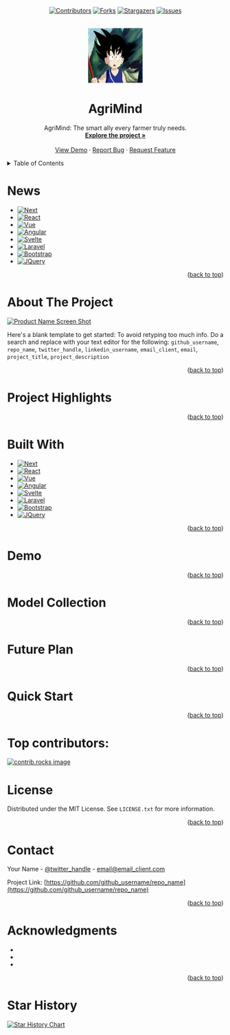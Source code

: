 <!-- Improved compatibility of back to top link: See: https://github.com/othneildrew/Best-README-Template/pull/73 -->
<a id="readme-top"></a>
<!--
*** Thanks for checking out the Best-README-Template. If you have a suggestion
*** that would make this better, please fork the repo and create a pull request
*** or simply open an issue with the tag "enhancement".
*** Don't forget to give the project a star!
*** Thanks again! Now go create something AMAZING! :D
-->


<div align="center">
<!-- PROJECT SHIELDS -->
<!--
*** I'm using markdown "reference style" links for readability.
*** Reference links are enclosed in brackets [ ] instead of parentheses ( ).
*** See the bottom of this document for the declaration of the reference variables
*** for contributors-url, forks-url, etc. This is an optional, concise syntax you may use.
*** https://www.markdownguide.org/basic-syntax/#reference-style-links
-->

[![Contributors][contributors-shield]][contributors-url]
[![Forks][forks-shield]][forks-url]
[![Stargazers][stars-shield]][stars-url]
[![Issues][issues-shield]][issues-url]
<!-- [![MIT License][license-shield]][license-url] -->
</div>


<!-- PROJECT LOGO -->
<br />

<div align="center">
  <a href="https://github.com/JimmylearningCoding/AgriMind">
    <img src="images/wukong.jpg" alt="Logo" width="130" height="130">
  </a>


<h1 align="center">AgriMind</h1>

  <p align="center">
    AgriMind: The smart ally every farmer truly needs.
    <br />
    <a href="https://github.com/JimmylearningCoding/AgriMind"><strong>Explore the project »</strong></a>
    <br />
    <br />
    <a href="https://github.com/JimmylearningCoding/AgriMind">View Demo</a>
    ·
    <a href="https://github.com/JimmylearningCoding/AgriMind/issues/new?labels=bug&template=bug-report---.md">Report Bug</a>
    ·
    <a href="https://github.com/JimmylearningCoding/AgriMind/issues/new?labels=enhancement&template=feature-request---.md">Request Feature</a>
  </p>

</div>



<!-- TABLE OF CONTENTS -->

<details>
  <summary>Table of Contents</summary>
  <ol>
    <li>
      <a href="#about-the-project">About The Project</a>
      <ul>
        <li><a href="#built-with">Built With</a></li>
      </ul>
    </li>
    <li>
      <a href="#getting-started">Getting Started</a>
      <ul>
        <li><a href="#prerequisites">Prerequisites</a></li>
        <li><a href="#installation">Installation</a></li>
      </ul>
    </li>
    <li><a href="#usage">Usage</a></li>
    <li><a href="#roadmap">Roadmap</a></li>
    <li><a href="#contributing">Contributing</a></li>
    <li><a href="#license">License</a></li>
    <li><a href="#contact">Contact</a></li>
    <li><a href="#acknowledgments">Acknowledgments</a></li>
  </ol>
</details>


<!-- Latest News -->
# News

* [![Next][Next.js]][Next-url]
* [![React][React.js]][React-url]
* [![Vue][Vue.js]][Vue-url]
* [![Angular][Angular.io]][Angular-url]
* [![Svelte][Svelte.dev]][Svelte-url]
* [![Laravel][Laravel.com]][Laravel-url]
* [![Bootstrap][Bootstrap.com]][Bootstrap-url]
* [![JQuery][JQuery.com]][JQuery-url]

<p align="right">(<a href="#readme-top">back to top</a>)</p>


<!-- ABOUT THE PROJECT -->

# About The Project

[![Product Name Screen Shot][product-screenshot]](https://example.com)

Here's a blank template to get started: To avoid retyping too much info. Do a search and replace with your text editor for the following: `github_username`, `repo_name`, `twitter_handle`, `linkedin_username`, `email_client`, `email`, `project_title`, `project_description`

<p align="right">(<a href="#readme-top">back to top</a>)</p>


<!-- Project Highlights -->

# Project Highlights



<p align="right">(<a href="#readme-top">back to top</a>)</p>


<!-- Built With -->
# Built With

* [![Next][Next.js]][Next-url]
* [![React][React.js]][React-url]
* [![Vue][Vue.js]][Vue-url]
* [![Angular][Angular.io]][Angular-url]
* [![Svelte][Svelte.dev]][Svelte-url]
* [![Laravel][Laravel.com]][Laravel-url]
* [![Bootstrap][Bootstrap.com]][Bootstrap-url]
* [![JQuery][JQuery.com]][JQuery-url]

<p align="right">(<a href="#readme-top">back to top</a>)</p>



<!-- Demo -->

# Demo



<p align="right">(<a href="#readme-top">back to top</a>)</p>



<!-- Model Collection -->

# Model Collection



<p align="right">(<a href="#readme-top">back to top</a>)</p>


<!-- Future Plan -->
# Future Plan

<p align="right">(<a href="#readme-top">back to top</a>)</p>

<!-- Quick Start -->

# Quick Start



<p align="right">(<a href="#readme-top">back to top</a>)</p>


<!-- Top contributors -->
# Top contributors:

<a href="https://github.com/github_username/repo_name/graphs/contributors">
  <img src="https://contrib.rocks/image?repo=github_username/repo_name" alt="contrib.rocks image" />
</a>



<!-- LICENSE -->

# License

Distributed under the MIT License. See `LICENSE.txt` for more information.

<p align="right">(<a href="#readme-top">back to top</a>)</p>



<!-- CONTACT -->

# Contact

Your Name - [@twitter_handle](https://twitter.com/twitter_handle) - email@email_client.com

Project Link: [https://github.com/github_username/repo_name](https://github.com/github_username/repo_name)

<p align="right">(<a href="#readme-top">back to top</a>)</p>



<!-- ACKNOWLEDGMENTS -->

# Acknowledgments

* []()
* []()
* []()

<p align="right">(<a href="#readme-top">back to top</a>)</p>

<!-- Star History -->
# Star History
[![Star History Chart](https://api.star-history.com/svg?repos=JimmylearningCoding/AgriMind&type=Date)](https://star-history.com/#JimmylearningCoding/AgriMind&Date)



<!-- MARKDOWN LINKS & IMAGES -->
<!-- https://www.markdownguide.org/basic-syntax/#reference-style-links -->

[contributors-shield]: https://img.shields.io/github/contributors/JimmylearningCoding/AgriMind.svg?style=for-the-badge
[contributors-url]: https://github.com/JimmylearningCoding/AgriMind/graphs/contributors
[forks-shield]: https://img.shields.io/github/forks/JimmylearningCoding/AgriMind.svg?style=for-the-badge
[forks-url]: https://github.com/JimmylearningCoding/AgriMind/network/members
[stars-shield]: https://img.shields.io/github/stars/JimmylearningCoding/AgriMind.svg?style=for-the-badge
[stars-url]: https://github.com/JimmylearningCoding/AgriMind/stargazers
[issues-shield]: https://img.shields.io/github/issues/JimmylearningCoding/AgriMind.svg?style=for-the-badge
[issues-url]: https://github.com/JimmylearningCoding/AgriMind/issues
[license-shield]: https://img.shields.io/github/license/JimmylearningCoding/AgriMind.svg?style=for-the-badge
[license-url]: https://github.com/JimmylearningCoding/AgriMind/blob/master/LICENSE.txt
[linkedin-shield]: https://img.shields.io/badge/-LinkedIn-black.svg?style=for-the-badge&logo=linkedin&colorB=555
[linkedin-url]: https://linkedin.com/in/linkedin_username
[product-screenshot]: images/screenshot.png
[Next.js]: https://img.shields.io/badge/next.js-000000?style=for-the-badge&logo=nextdotjs&logoColor=white
[Next-url]: https://nextjs.org/
[React.js]: https://img.shields.io/badge/React-20232A?style=for-the-badge&logo=react&logoColor=61DAFB
[React-url]: https://reactjs.org/
[Vue.js]: https://img.shields.io/badge/Vue.js-35495E?style=for-the-badge&logo=vuedotjs&logoColor=4FC08D
[Vue-url]: https://vuejs.org/
[Angular.io]: https://img.shields.io/badge/Angular-DD0031?style=for-the-badge&logo=angular&logoColor=white
[Angular-url]: https://angular.io/
[Svelte.dev]: https://img.shields.io/badge/Svelte-4A4A55?style=for-the-badge&logo=svelte&logoColor=FF3E00
[Svelte-url]: https://svelte.dev/
[Laravel.com]: https://img.shields.io/badge/Laravel-FF2D20?style=for-the-badge&logo=laravel&logoColor=white
[Laravel-url]: https://laravel.com
[Bootstrap.com]: https://img.shields.io/badge/Bootstrap-563D7C?style=for-the-badge&logo=bootstrap&logoColor=white
[Bootstrap-url]: https://getbootstrap.com
[JQuery.com]: https://img.shields.io/badge/jQuery-0769AD?style=for-the-badge&logo=jquery&logoColor=white
[JQuery-url]: https://jquery.com
